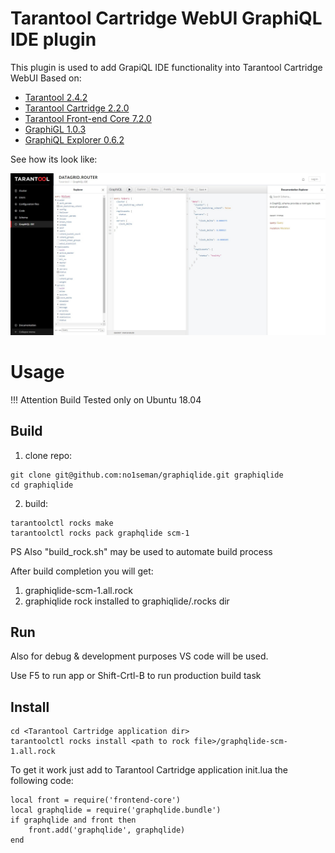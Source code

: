 # Tarantool Cartridge WebUI GraphiQL IDE plugin

This plugin is used to add GrapiQL IDE functionality into Tarantool Cartridge WebUI
Based on:

-   [Tarantool 2.4.2](https://www.tarantool.io/en/download/?v=2.4)
-   [Tarantool Cartridge 2.2.0](https://github.com/tarantool/cartridge)
-   [Tarantool Front-end Core 7.2.0](https://github.com/tarantool/frontend-core)
-   [GraphiGL 1.0.3](https://github.com/graphql/graphiql)
-   [GraphiQL Explorer 0.6.2](https://github.com/OneGraph/graphiql-explorer)

See how its look like:

<p align="center"><img width="640" alt="grahpiqlide" src="https://github.com/no1seman/graphiqlide/blob/master/resources/cartridgegraphiql.jpg"></p>

# Usage

!!! Attention Build Tested only on Ubuntu 18.04

## Build

1. clone repo:

```
git clone git@github.com:no1seman/graphiqlide.git graphiqlide
cd graphiqlide
```

2. build:

```
tarantoolctl rocks make
tarantoolctl rocks pack graphqlide scm-1
```

PS Also "build_rock.sh" may be used to automate build process

After build completion you will get:

1. graphiqlide-scm-1.all.rock
2. graphiqlide rock installed to graphiqlide/.rocks dir

## Run

Also for debug & development purposes VS code will be used.

Use F5 to run app or Shift-Crtl-B to run production build task

## Install

```
cd <Tarantool Cartridge application dir>
tarantoolctl rocks install <path to rock file>/graphqlide-scm-1.all.rock
```

To get it work just add to Tarantool Cartridge application init.lua the following code:

```
local front = require('frontend-core')
local graphqlide = require('graphqlide.bundle')
if graphqlide and front then
    front.add('graphqlide', graphqlide)
end
```

